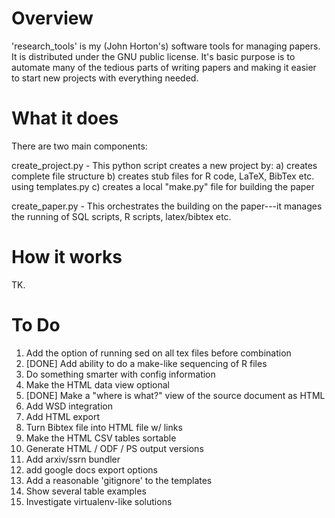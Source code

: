 Overview 
======== 

'research_tools' is my (John Horton's) software tools for managing
papers. It is distributed under the GNU public license. It's basic
purpose is to automate many of the tedious parts of writing papers and
making it easier to start new projects with everything needed.

What it does
============
There are two main components: 

create_project.py - This python script creates a new project by: 
a) creates complete file structure 
b) creates stub files for R code, LaTeX, BibTex etc. using templates.py 
c) creates a local "make.py" file for building the paper 

create_paper.py - This orchestrates the building on the paper---it manages the 
running of SQL scripts, R scripts, latex/bibtex etc.

How it works
============
TK. 

To Do
=====
1. Add the option of running sed on all tex files before combination 
2. [DONE] Add ability to do a make-like sequencing of R files 
3. Do something smarter with config information 
4. Make the HTML data view optional 
5. [DONE] Make a "where is what?" view of the source document as HTML  
6. Add WSD integration 
7. Add HTML export 
8. Turn Bibtex file into HTML file w/ links 
10. Make the HTML CSV tables sortable 
11. Generate HTML / ODF / PS output versions 
12. Add arxiv/ssrn bundler 
13. add google docs export options  
14. Add a reasonable 'gitignore' to the templates 
15. Show several table examples
16. Investigate virtualenv-like solutions 

